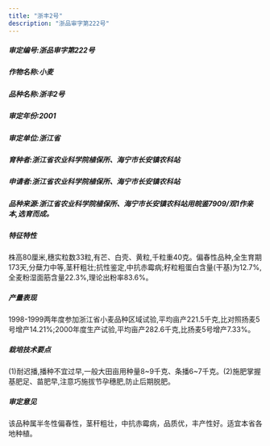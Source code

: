 ```yaml
---
title: "浙丰2号"
description: "浙品审字第222号"
---
```

##### 审定编号:浙品审字第222号

##### 作物名称:小麦

##### 品种名称:浙丰2号

##### 审定年份:2001

##### 审定单位:浙江省

##### 育种者:浙江省农业科学院植保所、海宁市长安镇农科站

##### 申请者:浙江省农业科学院植保所、海宁市长安镇农科站

##### 品种来源:浙江省农业科学院植保所、海宁市长安镇农科站用皖鉴7909/观1作亲本,选育而成。

##### 特征特性
株高80厘米,穗实粒数33粒,有芒、白壳、黄粒,千粒重40克。偏春性品种,全生育期173天,分蘖力中等,茎秆粗壮;抗性鉴定,中抗赤霉病;籽粒粗蛋白含量(干基)为12.7%,全麦粉湿面筋含量22.3%,理论出粉率83.6%。

##### 产量表现
1998-1999两年度参加浙江省小麦品种区域试验,平均亩产221.5千克,比对照扬麦5号增产14.21%;2000年度生产试验,平均亩产282.6千克,比扬麦5号增产7.33%。

##### 栽培技术要点
(1)耐迟播,播种不宜过早,一般大田亩用种量8~9千克、条播6~7千克。(2)施肥掌握基肥足、苗肥早,注意巧施拔节孕穗肥,防止后期脱肥。

##### 审定意见
该品种属半冬性偏春性，茎秆粗壮，中抗赤霉病，品质优，丰产性好。适宜本省各地种植。
